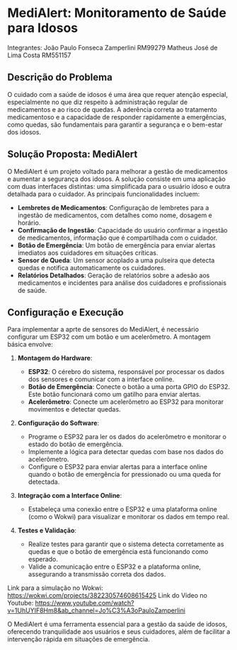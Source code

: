 # MediAlert: Monitoramento de Saúde para Idosos

Integrantes:
João Paulo Fonseca Zamperlini RM99279
Matheus José de Lima Costa RM551157

## Descrição do Problema

O cuidado com a saúde de idosos é uma área que requer atenção especial, especialmente no que diz respeito à administração regular de medicamentos e ao risco de quedas. A aderência correta ao tratamento medicamentoso e a capacidade de responder rapidamente a emergências, como quedas, são fundamentais para garantir a segurança e o bem-estar dos idosos.

## Solução Proposta: MediAlert

O MediAlert é um projeto voltado para melhorar a gestão de medicamentos e aumentar a segurança dos idosos. A solução consiste em uma aplicação com duas interfaces distintas: uma simplificada para o usuário idoso e outra detalhada para o cuidador. As principais funcionalidades incluem:

- **Lembretes de Medicamentos**: Configuração de lembretes para a ingestão de medicamentos, com detalhes como nome, dosagem e horário.
- **Confirmação de Ingestão**: Capacidade do usuário confirmar a ingestão de medicamentos, informação que é compartilhada com o cuidador.
- **Botão de Emergência**: Um botão de emergência para enviar alertas imediatos aos cuidadores em situações críticas.
- **Sensor de Queda**: Um sensor acoplado a uma pulseira que detecta quedas e notifica automaticamente os cuidadores.
- **Relatórios Detalhados**: Geração de relatórios sobre a adesão aos medicamentos e incidentes para análise dos cuidadores e profissionais de saúde.

## Configuração e Execução

Para implementar a aprte de sensores do MediAlert, é necessário configurar um ESP32 com um botão e um acelerômetro. A montagem básica envolve:

1. **Montagem do Hardware**:
   - **ESP32**: O cérebro do sistema, responsável por processar os dados dos sensores e comunicar com a interface online.
   - **Botão de Emergência**: Conecte o botão a uma porta GPIO do ESP32. Este botão funcionará como um gatilho para enviar alertas.
   - **Acelerômetro**: Conecte um acelerômetro ao ESP32 para monitorar movimentos e detectar quedas.

2. **Configuração do Software**:
   - Programe o ESP32 para ler os dados do acelerômetro e monitorar o estado do botão de emergência.
   - Implemente a lógica para detectar quedas com base nos dados do acelerômetro.
   - Configure o ESP32 para enviar alertas para a interface online quando o botão de emergência for pressionado ou uma queda for detectada.

3. **Integração com a Interface Online**:
   - Estabeleça uma conexão entre o ESP32 e uma plataforma online (como o Wokwi) para visualizar e monitorar os dados em tempo real.

4. **Testes e Validação**:
   - Realize testes para garantir que o sistema detecta corretamente as quedas e que o botão de emergência está funcionando como esperado.
   - Valide a comunicação entre o ESP32 e a plataforma online, assegurando a transmissão correta dos dados.


Link para a simulação no Wokwi: https://wokwi.com/projects/382230574608615425
Link do Vídeo no Youtube: https://www.youtube.com/watch?v=1UhUYIF8Hm8&ab_channel=Jo%C3%A3oPauloZamperlini


O MediAlert é uma ferramenta essencial para a gestão da saúde de idosos, oferecendo tranquilidade aos usuários e seus cuidadores, além de facilitar a intervenção rápida em situações de emergência.
